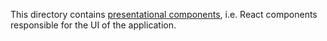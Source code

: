 This directory contains [presentational components](https://medium.com/@dan_abramov/smart-and-dumb-components-7ca2f9a7c7d0), i.e. React components responsible for the UI of the application.